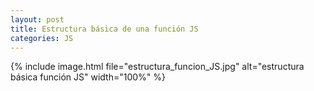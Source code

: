 ```yaml
---
layout: post
title: Estructura básica de una función JS
categories: JS
---
```


{% include image.html file="estructura_funcion_JS.jpg" alt="estructura básica función JS" width="100%" %}
